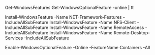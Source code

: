 Get-WindowsFeatures 
Get-WindowsOptionalFeature -online | ft


Install-WindowsFeature -Name NET-Framework-Features -IncludeAllSubFeature
Install-WindowsFeature -Name NFS-Client -IncludeAllSubFeature
Install-WindowsFeature -Name RemoteAccess -IncludeAllSubFeature
Install-WindowsFeature -Name Remote-Desktop-Services -IncludeAllSubFeature

Enable-WindowsOptionalFeature -Online -FeatureName Containers -All
